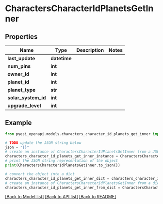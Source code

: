 # CharactersCharacterIdPlanetsGetInner


## Properties

Name | Type | Description | Notes
------------ | ------------- | ------------- | -------------
**last_update** | **datetime** |  | 
**num_pins** | **int** |  | 
**owner_id** | **int** |  | 
**planet_id** | **int** |  | 
**planet_type** | **str** |  | 
**solar_system_id** | **int** |  | 
**upgrade_level** | **int** |  | 

## Example

```python
from pyesi_openapi.models.characters_character_id_planets_get_inner import CharactersCharacterIdPlanetsGetInner

# TODO update the JSON string below
json = "{}"
# create an instance of CharactersCharacterIdPlanetsGetInner from a JSON string
characters_character_id_planets_get_inner_instance = CharactersCharacterIdPlanetsGetInner.from_json(json)
# print the JSON string representation of the object
print(CharactersCharacterIdPlanetsGetInner.to_json())

# convert the object into a dict
characters_character_id_planets_get_inner_dict = characters_character_id_planets_get_inner_instance.to_dict()
# create an instance of CharactersCharacterIdPlanetsGetInner from a dict
characters_character_id_planets_get_inner_from_dict = CharactersCharacterIdPlanetsGetInner.from_dict(characters_character_id_planets_get_inner_dict)
```
[[Back to Model list]](../README.md#documentation-for-models) [[Back to API list]](../README.md#documentation-for-api-endpoints) [[Back to README]](../README.md)


